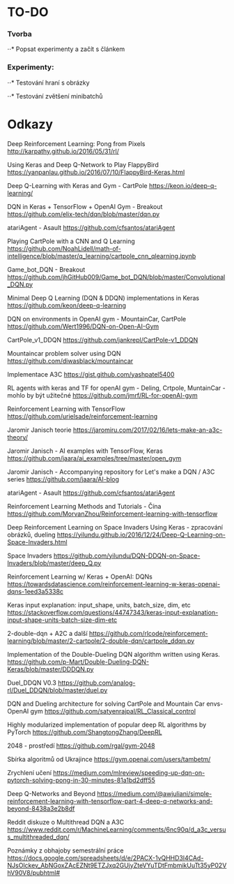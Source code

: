 # TO-DO
### Tvorba
⋅⋅* Popsat experimenty a začít s článkem

### Experimenty:
⋅⋅* Testování hraní s obrázky

⋅⋅* Testování zvětšení minibatchů

# Odkazy

Deep Reinforcement Learning: Pong from Pixels
http://karpathy.github.io/2016/05/31/rl/

Using Keras and Deep Q-Network to Play FlappyBird
https://yanpanlau.github.io/2016/07/10/FlappyBird-Keras.html

Deep Q-Learning with Keras and Gym - CartPole
https://keon.io/deep-q-learning/

DQN in Keras + TensorFlow + OpenAI Gym - Breakout
https://github.com/elix-tech/dqn/blob/master/dqn.py

atariAgent - Asault
https://github.com/cfsantos/atariAgent

Playing CartPole with a CNN and Q Learning
https://github.com/NoahLidell/math-of-intelligence/blob/master/q_learning/cartpole_cnn_qlearning.ipynb

Game_bot_DQN - Breakout
https://github.com/jhGitHub009/Game_bot_DQN/blob/master/Convolutional_DQN.py

Minimal Deep Q Learning (DQN & DDQN) implementations in Keras
https://github.com/keon/deep-q-learning

DQN on environments in OpenAI gym - MountainCar, CartPole
https://github.com/Wert1996/DQN-on-Open-AI-Gym

CartPole_v1_DDQN
https://github.com/jankrepl/CartPole-v1_DDQN

Mountaincar problem solver using DQN
https://github.com/diwasblack/mountaincar

Implementace A3C
https://gist.github.com/yashpatel5400

RL agents with keras and TF for openAI gym - Deling, Crtpole, MuntainCar - mohlo by být užitečné
https://github.com/jmrf/RL-for-openAI-gym

Reinforcement Learning with TensorFlow
https://github.com/urielsade/reinforcement-learning

Jaromir Janisch teorie
https://jaromiru.com/2017/02/16/lets-make-an-a3c-theory/

Jaromir Janisch - AI examples with TensorFlow, Keras
https://github.com/jaara/ai_examples/tree/master/open_gym

Jaromir Janisch - Accompanying repository for Let's make a DQN / A3C series
https://github.com/jaara/AI-blog

atariAgent - Asault
https://github.com/cfsantos/atariAgent

Reinforcement Learning Methods and Tutorials - Čína
https://github.com/MorvanZhou/Reinforcement-learning-with-tensorflow

Deep Reinforcement Learning on Space Invaders Using Keras - zpracování obrázků, dueling
https://yilundu.github.io/2016/12/24/Deep-Q-Learning-on-Space-Invaders.html

Space Invaders
https://github.com/yilundu/DQN-DDQN-on-Space-Invaders/blob/master/deep_Q.py

Reinforcement Learning w/ Keras + OpenAI: DQNs
https://towardsdatascience.com/reinforcement-learning-w-keras-openai-dqns-1eed3a5338c

Keras input explanation: input_shape, units, batch_size, dim, etc
https://stackoverflow.com/questions/44747343/keras-input-explanation-input-shape-units-batch-size-dim-etc

2-double-dqn + A2C a další
https://github.com/rlcode/reinforcement-learning/blob/master/2-cartpole/2-double-dqn/cartpole_ddqn.py

Implementation of the Double-Dueling DQN algorithm written using Keras.
https://github.com/p-Mart/Double-Dueling-DQN-Keras/blob/master/DDDQN.py

Duel_DDQN V0.3
https://github.com/analog-rl/Duel_DDQN/blob/master/duel.py

DQN and Dueling architecture for solving CartPole and Mountain Car envs-OpenAI gym
https://github.com/satyenrajpal/RL_Classical_control

Highly modularized implementation of popular deep RL algorithms by PyTorch
https://github.com/ShangtongZhang/DeepRL

2048 - prostředí
https://github.com/rgal/gym-2048

Sbírka algoritmů od Ukrajince
https://gym.openai.com/users/tambetm/

Zrychlení učení
https://medium.com/mlreview/speeding-up-dqn-on-pytorch-solving-pong-in-30-minutes-81a1bd2dff55

Deep Q-Networks and Beyond
https://medium.com/@awjuliani/simple-reinforcement-learning-with-tensorflow-part-4-deep-q-networks-and-beyond-8438a3e2b8df

Reddit diskuze o Multithread DQN a A3C
https://www.reddit.com/r/MachineLearning/comments/6nc90q/d_a3c_versus_multithreaded_dqn/

Poznámky z obhajoby semestrální práce
https://docs.google.com/spreadsheets/d/e/2PACX-1vQHHD3l4CAd-NJsOlckev_AbNGoxZAcEZNt9ETZJxq2GUjyZteVYuTDtFmbmikUuTt35yP02VhV90V8/pubhtml#
